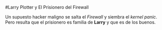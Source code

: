 #Larry Plotter y El Prisionero del Firewall

Un supuesto hacker maligno se salta el *Firewall* y siembra el *kernel panic*. 
Pero resulta que el prisionero es familia de **Larry** y que es de los buenos.